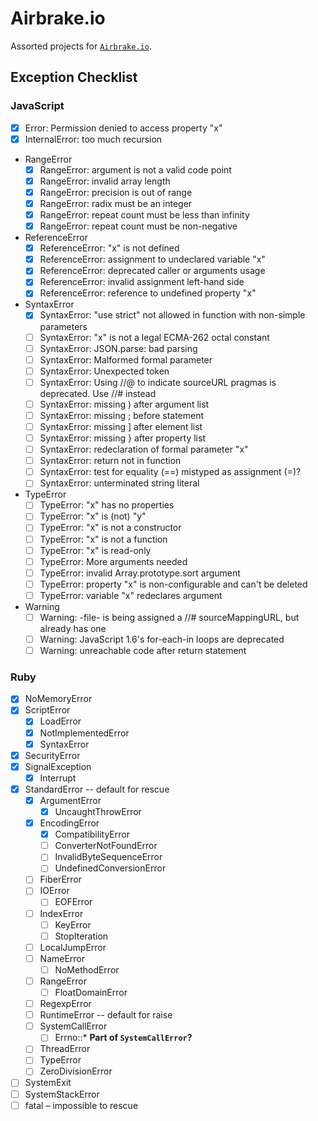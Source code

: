 # Airbrake.io

Assorted projects for [`Airbrake.io`](https://airbrake.io/).

## Exception Checklist

### JavaScript

- [x] Error: Permission denied to access property "x"
- [x] InternalError: too much recursion
- RangeError
    - [x] RangeError: argument is not a valid code point
    - [x] RangeError: invalid array length
    - [x] RangeError: precision is out of range
    - [x] RangeError: radix must be an integer
    - [x] RangeError: repeat count must be less than infinity
    - [x] RangeError: repeat count must be non-negative
- ReferenceError
    - [x] ReferenceError: "x" is not defined
    - [x] ReferenceError: assignment to undeclared variable "x"
    - [x] ReferenceError: deprecated caller or arguments usage
    - [x] ReferenceError: invalid assignment left-hand side
    - [x] ReferenceError: reference to undefined property "x"
- SyntaxError
    - [x] SyntaxError: "use strict" not allowed in function with non-simple parameters
    - [ ] SyntaxError: "x" is not a legal ECMA-262 octal constant
    - [ ] SyntaxError: JSON.parse: bad parsing
    - [ ] SyntaxError: Malformed formal parameter
    - [ ] SyntaxError: Unexpected token
    - [ ] SyntaxError: Using //@ to indicate sourceURL pragmas is deprecated. Use //# instead
    - [ ] SyntaxError: missing ) after argument list
    - [ ] SyntaxError: missing ; before statement
    - [ ] SyntaxError: missing ] after element list
    - [ ] SyntaxError: missing } after property list
    - [ ] SyntaxError: redeclaration of formal parameter "x"
    - [ ] SyntaxError: return not in function
    - [ ] SyntaxError: test for equality (==) mistyped as assignment (=)?
    - [ ] SyntaxError: unterminated string literal
- TypeError
    - [ ] TypeError: "x" has no properties
    - [ ] TypeError: "x" is (not) "y"
    - [ ] TypeError: "x" is not a constructor
    - [ ] TypeError: "x" is not a function
    - [ ] TypeError: "x" is read-only
    - [ ] TypeError: More arguments needed
    - [ ] TypeError: invalid Array.prototype.sort argument
    - [ ] TypeError: property "x" is non-configurable and can't be deleted
    - [ ] TypeError: variable "x" redeclares argument
- Warning
    - [ ] Warning: -file- is being assigned a //# sourceMappingURL, but already has one
    - [ ] Warning: JavaScript 1.6's for-each-in loops are deprecated
    - [ ] Warning: unreachable code after return statement

### Ruby

- [x] NoMemoryError
- [x] ScriptError
  - [x] LoadError
  - [x] NotImplementedError
  - [x] SyntaxError
- [x] SecurityError
- [x] SignalException
  - [x] Interrupt
- [x] StandardError -- default for rescue
  - [x] ArgumentError
    - [x] UncaughtThrowError
  - [x] EncodingError
    - [x] CompatibilityError
    - [ ] ConverterNotFoundError
    - [ ] InvalidByteSequenceError
    - [ ] UndefinedConversionError
  - [ ] FiberError
  - [ ] IOError
    - [ ] EOFError
  - [ ] IndexError
    - [ ] KeyError
    - [ ] StopIteration
  - [ ] LocalJumpError
  - [ ] NameError
    - [ ] NoMethodError
  - [ ] RangeError
    - [ ] FloatDomainError
  - [ ] RegexpError
  - [ ] RuntimeError -- default for raise
  - [ ] SystemCallError
    - [ ] Errno::* __Part of `SystemCallError`?__
  - [ ] ThreadError
  - [ ] TypeError
  - [ ] ZeroDivisionError
- [ ] SystemExit
- [ ] SystemStackError
- [ ] fatal – impossible to rescue

